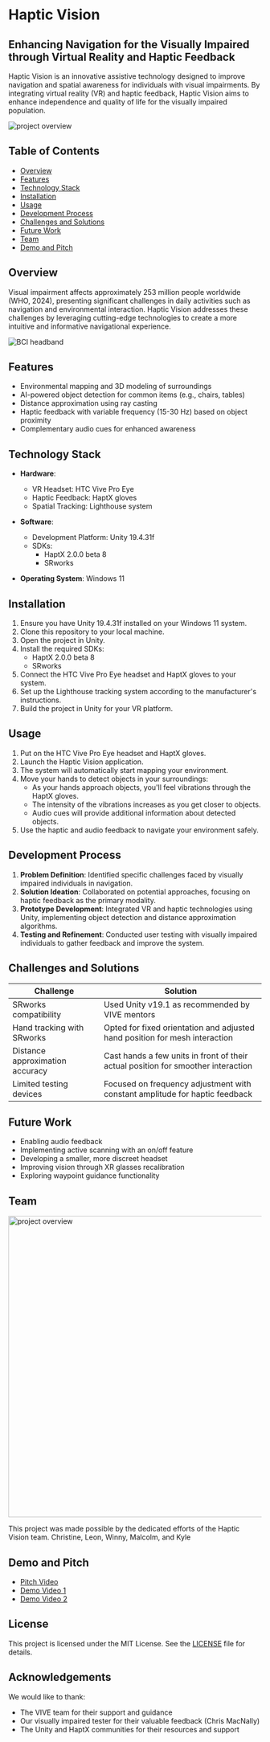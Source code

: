 # Haptic Vision

## Enhancing Navigation for the Visually Impaired through Virtual Reality and Haptic Feedback


Haptic Vision is an innovative assistive technology designed to improve navigation and spatial awareness for individuals with visual impairments. By integrating virtual reality (VR) and haptic feedback, Haptic Vision aims to enhance independence and quality of life for the visually impaired population.

![project overview](ttps://user-images.githubusercontent.com/39020723/218214123-f66f583e-3f93-461e-9d06-ebd59a3d3cc9.jpg)

## Table of Contents

- [Overview](#overview)
- [Features](#features)
- [Technology Stack](#technology-stack)
- [Installation](#installation)
- [Usage](#usage)
- [Development Process](#development-process)
- [Challenges and Solutions](#challenges-and-solutions)
- [Future Work](#future-work)
- [Team](#team)
- [Demo and Pitch](#demo-and-pitch)

## Overview

Visual impairment affects approximately 253 million people worldwide (WHO, 2024), presenting significant challenges in daily activities such as navigation and environmental interaction. Haptic Vision addresses these challenges by leveraging cutting-edge technologies to create a more intuitive and informative navigational experience.

![BCI headband](https://github.com/user-attachments/assets/6f5de09e-6556-42d0-bec1-71d677a77542)

## Features

- Environmental mapping and 3D modeling of surroundings
- AI-powered object detection for common items (e.g., chairs, tables)
- Distance approximation using ray casting
- Haptic feedback with variable frequency (15-30 Hz) based on object proximity
- Complementary audio cues for enhanced awareness

## Technology Stack

- **Hardware**:
  - VR Headset: HTC Vive Pro Eye
  - Haptic Feedback: HaptX gloves
  - Spatial Tracking: Lighthouse system

- **Software**:
  - Development Platform: Unity 19.4.31f
  - SDKs: 
    - HaptX 2.0.0 beta 8
    - SRworks

- **Operating System**: Windows 11

## Installation

1. Ensure you have Unity 19.4.31f installed on your Windows 11 system.
2. Clone this repository to your local machine.
3. Open the project in Unity.
4. Install the required SDKs:
   - HaptX 2.0.0 beta 8
   - SRworks
5. Connect the HTC Vive Pro Eye headset and HaptX gloves to your system.
6. Set up the Lighthouse tracking system according to the manufacturer's instructions.
7. Build the project in Unity for your VR platform.

## Usage

1. Put on the HTC Vive Pro Eye headset and HaptX gloves.
2. Launch the Haptic Vision application.
3. The system will automatically start mapping your environment.
4. Move your hands to detect objects in your surroundings:
   - As your hands approach objects, you'll feel vibrations through the HaptX gloves.
   - The intensity of the vibrations increases as you get closer to objects.
   - Audio cues will provide additional information about detected objects.
5. Use the haptic and audio feedback to navigate your environment safely.

## Development Process

1. **Problem Definition**: Identified specific challenges faced by visually impaired individuals in navigation.
2. **Solution Ideation**: Collaborated on potential approaches, focusing on haptic feedback as the primary modality.
3. **Prototype Development**: Integrated VR and haptic technologies using Unity, implementing object detection and distance approximation algorithms.
4. **Testing and Refinement**: Conducted user testing with visually impaired individuals to gather feedback and improve the system.

## Challenges and Solutions

| Challenge | Solution |
|-----------|----------|
| SRworks compatibility | Used Unity v19.1 as recommended by VIVE mentors |
| Hand tracking with SRworks | Opted for fixed orientation and adjusted hand position for mesh interaction |
| Distance approximation accuracy | Cast hands a few units in front of their actual position for smoother interaction |
| Limited testing devices | Focused on frequency adjustment with constant amplitude for haptic feedback |

## Future Work

- Enabling audio feedback
- Implementing active scanning with an on/off feature
- Developing a smaller, more discreet headset
- Improving vision through XR glasses recalibration
- Exploring waypoint guidance functionality

## Team

<img src="https://user-images.githubusercontent.com/39020723/218876868-14bd8c83-4ce0-40ac-ae5d-9412d6a081ae.JPEG" alt="project overview" width="600px">

This project was made possible by the dedicated efforts of the Haptic Vision team. Christine, Leon, Winny, Malcolm, and Kyle

## Demo and Pitch

- [Pitch Video](https://youtu.be/4b5lR5_ubpw)
- [Demo Video 1](https://photos.app.goo.gl/2GCe3nBR772Doe9V9)
- [Demo Video 2](https://photos.app.goo.gl/ZfDBynpsBgJS3u7w7)

## License

This project is licensed under the MIT License. See the [LICENSE](LICENSE) file for details.

## Acknowledgements

We would like to thank:
- The VIVE team for their support and guidance
- Our visually impaired tester for their valuable feedback (Chris MacNally)
- The Unity and HaptX communities for their resources and support